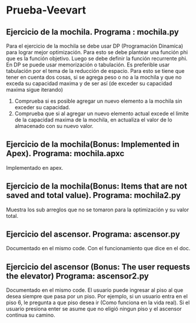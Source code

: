# Prueba-Veevart
## Ejercicio de la mochila. Programa : mochila.py
Para el ejercicio de la mochila se debe usar DP (Programación Dinamica) para lograr mejor optimización.
Para esto se debe plantear una función phi que es la función objetivo. Luego se debe definir la función recurrente phi. En DP se puede usar memorización o tabulación. Es preferible usar tabulación por el tema de la reducción de espacio.
Para esto se tiene que tener en cuenta dos cosas, si se agrega peso o no a la mochila y que no exceda su capacidad maxima y de ser así (de exceder su capacidad maxima sigue iterando)
1. Comprueba si es posible agregar un nuevo elemento a la mochila sin exceder su capacidad.
2. Comprueba que si al agregar un nuevo elemento actual excede el limite de la capacidad maxima de la mochila, en actualiza el valor de lo almacenado con su nuevo valor.
## Ejercicio de la mochila(Bonus: Implemented in Apex). Programa: mochila.apxc
Implementado en apex.
## Ejercicio de la mochila(Bonus: Items that are not saved and total value). Programa: mochila2.py
 Muestra los sub arreglos que no se tomaron para la optimización y su valor total.

## Ejercicio del ascensor. Programa: ascensor.py
Documentado en el mismo code. Con el funcionamiento que dice en el doc.

## Ejercicio del ascensor (Bonus: The user requests the elevator) Programa: ascensor2.py
Documentado en el mismo code.
El usuario puede ingresar al piso al que desea siempre que pasa por un piso. Por ejemplo, si un usuario entra en el piso 6, le pregunta a que piso desea ir (Como funciona en la vida real).
Si el usuario presiona enter se asume que no eligió ningun piso y el ascensor continua su camino.
